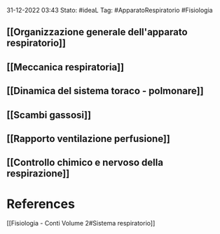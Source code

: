 31-12-2022 03:43
Stato: #ideaL 
Tag: #ApparatoRespiratorio #Fisiologia 
 
## [[Organizzazione generale dell'apparato respiratorio]]
## [[Meccanica respiratoria]]
## [[Dinamica del sistema toraco - polmonare]]

## [[Scambi gassosi]]

## [[Rapporto ventilazione perfusione]]

## [[Controllo chimico e nervoso della respirazione]]

# References 
[[Fisiologia  - Conti Volume 2#Sistema respiratorio]]  
